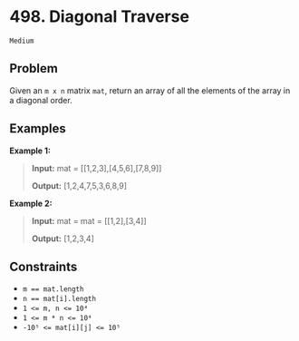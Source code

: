 # 498. Diagonal Traverse

`Medium`

## Problem

Given an `m x n` matrix `mat`, return an array of all the elements of the array in a diagonal order.
 
## Examples

**Example 1:**

> **Input:** mat = [[1,2,3],[4,5,6],[7,8,9]]
>
> **Output:** [1,2,4,7,5,3,6,8,9]

**Example 2:**

> **Input:** mat = mat = [[1,2],[3,4]]
>
> **Output:** [1,2,3,4]

## Constraints

- `m == mat.length`
- `n == mat[i].length`
- `1 <= m, n <= 10⁴`
- `1 <= m * n <= 10⁴`
- `-10⁵ <= mat[i][j] <= 10⁵`

